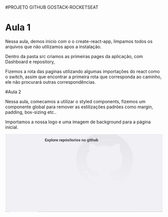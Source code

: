 #PROJETO GITHUB GOSTACK-ROCKETSEAT


# Aula 1

Nessa aula, demos inicio com o o create-react-app, limpamos todos os arquivos que não utilizamos apos a instalação.

Dentro da pasta src criamos as primeiras pages da aplicação, com Dashboard e repository, 

Fizemos a rota das paginas utilizando algumas importações do react como o switch, assim que encontrar a primeira rota que corresponda ao caminho, ele não procurará outras correspondências. 


#Aula 2

Nessa aula, comecamos a utilizar o styled components, fizemos um componente global para remover as estilizações padrões como margin, padding, box-sizing etc.. 

Importamos a nossa logo e uma imagem de background para a página inicial.

![background](https://github.com/yasuhei/projeto-github/blob/main/background.jpg)
